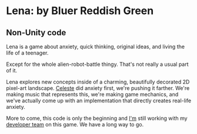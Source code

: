 # Lena: by Bluer Reddish Green
## Non-Unity code
Lena is a game about anxiety, quick thinking, original ideas, and living the life of a teenager.

Except for the whole alien-robot-battle thingy. That's not really a usual part of it.

Lena explores new concepts inside of a charming, beautifully decorated 2D pixel-art landscape. [Celeste](http://celestegame.com) did anxiety first, we're pushing it farther. We're making music that represents this, we're making game mechanics, and we've actually come up with an implementation that directly creates real-life anxiety.

More to come, this code is only the beginning and [I'm](https://reddit.com/u/qeweyou) still working with my [developer team](https://twitter.com/brgdevs) on this game. We have a long way to go.
